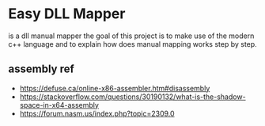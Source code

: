 # Easy DLL Mapper
is a dll manual mapper the goal of this project is to make use of the modern
c++ language and to explain how does manual mapping works step by step.

## assembly ref
- https://defuse.ca/online-x86-assembler.htm#disassembly
- https://stackoverflow.com/questions/30190132/what-is-the-shadow-space-in-x64-assembly
- https://forum.nasm.us/index.php?topic=2309.0